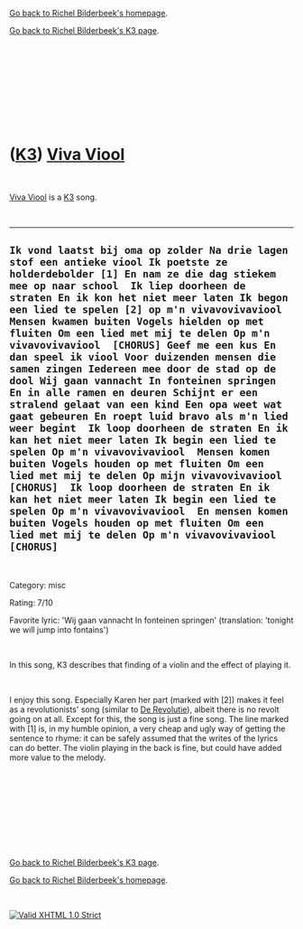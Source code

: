 [Go back to Richel Bilderbeek's homepage](index.htm).

[Go back to Richel Bilderbeek's K3 page](K3.htm).

 

 

 

 

 

([K3](K3.htm)) [Viva Viool](K3VivaViool.htm)
============================================

 

[Viva Viool](K3VivaViool.htm) is a [K3](K3.htm) song.

 

  ---------------------------------------------------------------------------------------------------------------------------------------------------------------------------------------------------------------------------------------------------------------------------------------------------------------------------------------------------------------------------------------------------------------------------------------------------------------------------------------------------------------------------------------------------------------------------------------------------------------------------------------------------------------------------------------------------------------------------------------------------------------------------------------------------------------------------------------------------------------------------------------------------------------------------------------------------------------------------------------------------------------------------------------------------------------------------------------------------------------------------------------------------------------------------
  ` Ik vond laatst bij oma op zolder Na drie lagen stof een antieke viool Ik poetste ze holderdebolder [1] En nam ze die dag stiekem mee op naar school  Ik liep doorheen de straten En ik kon het niet meer laten Ik begon een lied te spelen [2] op m'n vivavovivaviool  Mensen kwamen buiten Vogels hielden op met fluiten Om een lied met mij te delen Op m'n vivavovivaviool  [CHORUS] Geef me een kus En dan speel ik viool Voor duizenden mensen die samen zingen Iedereen mee door de stad op de dool Wij gaan vannacht In fonteinen springen  En in alle ramen en deuren Schijnt er een stralend gelaat van een kind Een opa weet wat gaat gebeuren En roept luid bravo als m'n lied weer begint  Ik loop doorheen de straten En ik kan het niet meer laten Ik begin een lied te spelen Op m'n vivavovivaviool  Mensen komen buiten Vogels houden op met fluiten Om een lied met mij te delen Op mijn vivavovivaviool  [CHORUS]  Ik loop doorheen de straten En ik kan het niet meer laten Ik begin een lied te spelen Op m'n vivavovivaviool  En mensen komen buiten Vogels houden op met fluiten Om een lied met mij te delen Op m'n vivavovivaviool  [CHORUS] `
  ---------------------------------------------------------------------------------------------------------------------------------------------------------------------------------------------------------------------------------------------------------------------------------------------------------------------------------------------------------------------------------------------------------------------------------------------------------------------------------------------------------------------------------------------------------------------------------------------------------------------------------------------------------------------------------------------------------------------------------------------------------------------------------------------------------------------------------------------------------------------------------------------------------------------------------------------------------------------------------------------------------------------------------------------------------------------------------------------------------------------------------------------------------------------------

 

Category: misc

Rating: 7/10

Favorite lyric: 'Wij gaan vannacht In fonteinen springen' (translation:
'tonight we will jump into fontains')

 

In this song, K3 describes that finding of a violin and the effect of
playing it.

 

I enjoy this song. Especially Karen her part (marked with [2]) makes it
feel as a revolutionists' song (similar to [De
Revolutie](K3DeRevolutie.htm)), albeit there is no revolt going on at
all. Except for this, the song is just a fine song. The line marked with
[1] is, in my humble opinion, a very cheap and ugly way of getting the
sentence to rhyme: it can be safely assumed that the writes of the
lyrics can do better. The violin playing in the back is fine, but could
have added more value to the melody.

 

 

 

 

 

[Go back to Richel Bilderbeek's K3 page](K3.htm).

[Go back to Richel Bilderbeek's homepage](index.htm).

 

[![Valid XHTML 1.0
Strict](valid-xhtml10.png)](http://validator.w3.org/check?uri=referer)

